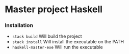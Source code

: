 # Master project Haskell

### Installation

- `stack build` Will build the project
- `stack install` Will install the executable on the PATH
- `haskell-master-exe` Will run the executable
